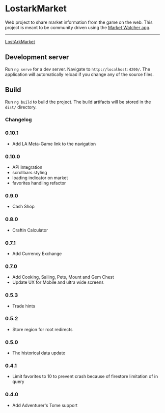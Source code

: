 # LostarkMarket
Web project to share market information from the game on the web.
This project is meant to be community driven using the [Market Watcher app](https://github.com/gogodr/LostArk-Market-Watcher).

---
[LostArkMarket](https://lostarkmarket-79ddf.web.app/)

## Development server

Run `ng serve` for a dev server. Navigate to `http://localhost:4200/`. The application will automatically reload if you change any of the source files.

## Build

Run `ng build` to build the project. The build artifacts will be stored in the `dist/` directory.

### Changelog
### 0.10.1
- Add LA Meta-Game link to the navigation

### 0.10.0
- API Integration
- scrollbars styling
- loading indicator on market
- favorites handling refactor

### 0.9.0
- Cash Shop

### 0.8.0
- Craftin Calculator

### 0.7.1
- Add Currency Exchange

### 0.7.0
- Add Cooking, Sailing, Pets, Mount and Gem Chest
- Update UX for Mobile and ultra wide screens

### 0.5.3
- Trade hints

### 0.5.2
- Store region for root redirects

### 0.5.0
- The historical data update

### 0.4.1
- Limit favorites to 10 to prevent crash because of firestore limitation of in query

### 0.4.0
- Add Adventurer's Tome support